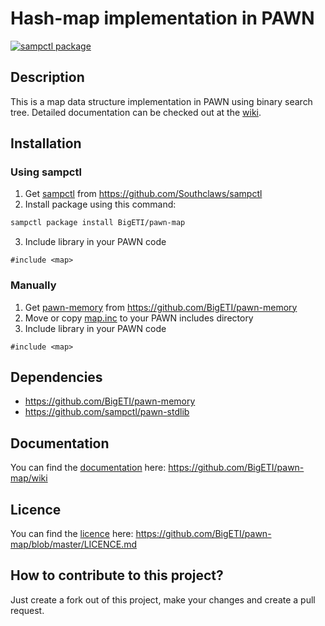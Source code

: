 # Hash-map implementation in PAWN

[![sampctl package](https://shields.southcla.ws/badge/sampctl-pawn--map-2f2f2f.svg?style=for-the-badge)](https://github.com/BigETI/pawn-map "pawn-map")

## Description
This is a map data structure implementation in PAWN using binary search tree.
Detailed documentation can be checked out at the [wiki](https://github.com/BigETI/pawn-map/wiki).

## Installation
### Using sampctl
1. Get [sampctl](https://github.com/Southclaws/sampctl) from https://github.com/Southclaws/sampctl
2. Install package using this command:
```BASH
sampctl package install BigETI/pawn-map
```
3. Include library in your PAWN code
```PAWN
#include <map>
```

### Manually
1. Get [pawn-memory](https://github.com/BigETI/pawn-memory) from https://github.com/BigETI/pawn-memory
2. Move or copy [map.inc](https://github.com/BigETI/pawn-map/blob/master/include/map.inc) to your PAWN includes directory
3. Include library in your PAWN code
```PAWN
#include <map>
```

## Dependencies
- https://github.com/BigETI/pawn-memory
- https://github.com/sampctl/pawn-stdlib

## Documentation
You can find the [documentation](https://github.com/BigETI/pawn-map/wiki) here: https://github.com/BigETI/pawn-map/wiki

## Licence
You can find the [licence](https://github.com/BigETI/pawn-map/blob/master/LICENCE.md) here: https://github.com/BigETI/pawn-map/blob/master/LICENCE.md

## How to contribute to this project?
Just create a fork out of this project, make your changes and create a pull request.
